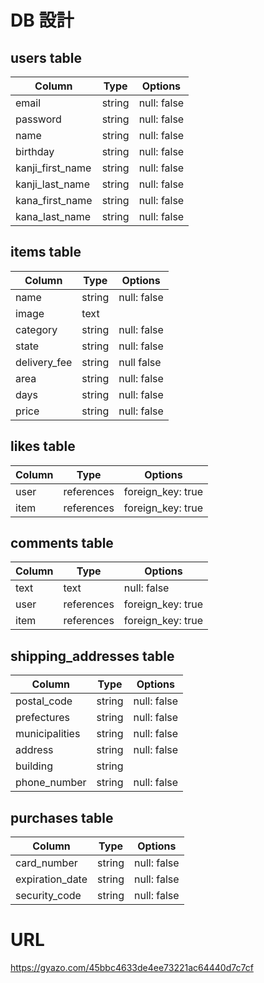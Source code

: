 # DB 設計

## users table
| Column             | Type                | Options                 |
|--------------------|---------------------|-------------------------|
| email | string | null: false |
| password | string | null: false |
| name | string | null: false |
| birthday | string | null: false |
| kanji_first_name | string | null: false |
| kanji_last_name | string | null: false |
| kana_first_name | string | null: false |
| kana_last_name | string | null: false |


## items table
| Column             | Type                | Options                 |
|--------------------|---------------------|-------------------------|
| name | string |  null: false | 
| image | text | |
| category | string | null: false |
| state | string | null: false |
| delivery_fee | string | null false |
| area | string | null: false |
| days | string | null: false |
| price | string | null: false |

## likes table
| Column             | Type                | Options                 |
|--------------------|---------------------|-------------------------|
| user |  references | foreign_key: true |
| item | references | foreign_key: true |

## comments table
| Column             | Type                | Options                 |
|--------------------|---------------------|-------------------------|
| text | text | null: false |
| user | references | foreign_key: true |
| item | references | foreign_key: true |

## shipping_addresses table
| Column             | Type                | Options                 |
|--------------------|---------------------|-------------------------|
| postal_code | string | null: false |
| prefectures | string | null: false |
| municipalities | string | null: false |
| address | string | null: false |
| building | string | |
| phone_number | string | null: false |

## purchases table
| Column             | Type                | Options                 |
|--------------------|---------------------|-------------------------|
| card_number | string | null: false |
| expiration_date | string | null: false |
| security_code | string | null: false |

# URL
https://gyazo.com/45bbc4633de4ee73221ac64440d7c7cf
